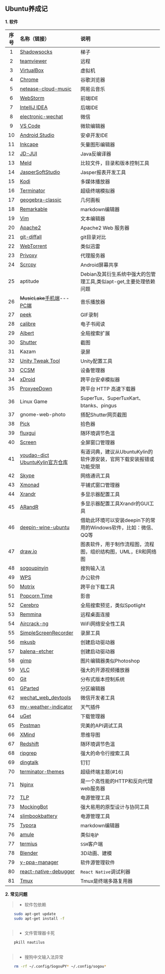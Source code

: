 ## Ubuntu养成记

**1. 软件**

| 序号 | 名称（链接） | 说明 |
| :---: | :--- | :--- |
1 | [Shadowsocks](https://github.com/shadowsocks/shadowsocks-qt5) | 梯子
2 | [teamviewer](https://www.teamviewer.com/cn/download/linux/) | 远程
3 | [VirtualBox](https://www.virtualbox.org/) | 虚拟机
4 | [Chrome](https://www.google.cn/chrome/) | 谷歌浏览器
5 | [netease-cloud-music](https://music.163.com/#/download) | 网易云音乐
6 | [WebStorm](https://www.jetbrains.com/webstorm/) | 前端IDE
7 | [IntelliJ IDEA](https://www.jetbrains.com/idea/) | 后端IDE
8 | [electronic-wechat](https://github.com/geeeeeeeeek/electronic-wechat) | 微信
9 | [VS Code](https://code.visualstudio.com/) | 微软编辑器
10 | [Android Studio](https://developer.android.google.cn/studio/) | 安卓开发IDE
11 | [Inkcape](https://inkscape.org) | 矢量图形编辑器
12 | [JD-JUI](https://java-decompiler.github.io) | Java反编译器
13 | [Meld](https://meldmerge.org) | 比较文件，目录和版本控制工具
14 | [JasperSoftStudio](https://community.jaspersoft.com/project/jaspersoft-studio) | Jasper报表开发工具
15 | [Kodi](https://kodi.tv/download) | 多媒体播放器
16 | [Terminator](https://gnometerminator.blogspot.com/p/introduction.html) | 超级终端模拟器
17 | [geogebra-classic](https://www.geogebra.org) | 几何画板
18 | [Remarkable](https://remarkableapp.github.io) | markdown编辑器
19 | [Vim](https://www.vim.org/) | 文本编辑器
20 | [Apache2](https://help.ubuntu.com/lts/serverguide/httpd.html) | Apache2 Web 服务器
21 | [git-diffall](https://github.com/LZHD/git-diffall) | git目录对比
22 | [WebTorrent](https://webtorrent.io) | 类似迅雷
23 | [Privoxy](https://www.privoxy.org) | 代理服务器
24 | [Scrcpy](https://github.com/Genymobile/scrcpy) | Android屏幕共享
25 | aptitude | Debian及其衍生系统中强大的包管理工具,类似apt-get,主要处理依赖问题
26 | ~~MusicLake~~[手机端](https://github.com/caiyonglong/MusicLake)---[PC端](https://github.com/sunzongzheng/music) | 音乐播放器
27 | [peek](https://github.com/phw/peek) | GIF录制
28 | [calibre](https://calibre-ebook.com/download_linux) | 电子书阅读
29 | [Albert](https://github.com/albertlauncher/albert) | 全局搜索扩展
30 | [Shutter](https://shutter-project.org) | 截图
31 | Kazam | 录屏
32 | [Unity Tweak Tool](https://github.com/freyja-dev/unity-tweak-tool) | Unity配置工具
33 | [CCSM](http://wiki.compiz.org/CCSM) | 设备管理器
34 | [xDroid](https://www.linzhuotech.com/index.php/home/index/down.html) | 跨平台安卓模拟器
35 | [ProxyeeDown](https://github.com/proxyee-down-org/proxyee-down) | 跨平台 HTTP 高速下载器
36 | Linux Game | SuperTux、SuperTuxKart、btanks、pingus
37 | gnome-web-photo | 搭配Shutter网页截图
38 | [Pick](https://kryogenix.org/code/pick/) | 拾色器
39 | [fluxgui](https://github.com/xflux-gui/fluxgui) | 随环境调节色温
40 | [Screen](https://www.gnu.org/software/screen/) | 全屏窗口管理器
41 | [youdao-dict](https://cidian.youdao.com/index-linux.html)<br>[UbuntuKylin官方仓库](http://archive.ubuntukylin.com:10006/ubuntukylin/pool/main/y/youdao-dict/) | 有道词典，建议从UbuntuKylin的软件源安装，官网下载安装报错或功能受限
42 | [Skype](https://www.skype.com/en/get-skype/) | 网络通讯工具
43 | [Xmonad]( https://wiki.archlinux.org/index.php/Xmonad) | 平铺式窗口管理器
44 | [Xrandr](https://wiki.archlinux.org/index.php/Xrandr) | 多显示器配置工具
45 | [ARandR](https://christian.amsuess.com/tools/arandr/) | 多显示器配置工具Xrandr的GUI工具
46 | [deepin-wine-ubuntu](https://github.com/wszqkzqk/deepin-wine-ubuntu) | 借助此环境可以安装deepin下的常用的Windows软件，比如：微信、QQ等
47 | [draw.io](https://www.draw.io/) | 图表软件，用于制作流程图，流程图，组织结构图，UML，ER和网络图
48 | [sogoupinyin](https://pinyin.sogou.com/linux/?r=pinyin) | 搜狗输入法
49 | [WPS](http://www.wps.cn/product/wpslinux/) | 办公软件
50 | [Motrix](https://github.com/agalwood/Motrix) | 跨平台下载工具
51 | [Popcorn Time](https://popcorntime.sh/) | 影音
52 | [Cerebro](https://github.com/KELiON/cerebro) | 全局搜索预览，类似Spotlight
53 | [Remmina](https://remmina.org/) | 远程桌面连接
54 | [Aircrack-ng](https://www.aircrack-ng.org) | WiFi网络安全性工具
55 | [SimpleScreenRecorder](https://www.maartenbaert.be/simplescreenrecorder/#download) | 录屏工具
56 | [mkusb](https://help.ubuntu.com/community/mkusb) | 创建启动驱动器
57 | [balena-etcher](https://github.com/balena-io/etcher) | 创建启动驱动器
58 | [gimp](https://www.gimp.org/downloads/) | 图片编辑器类似Photoshop
59 | [VLC](https://www.videolan.org/) | 强大的开源视频播放器
60 | [Git](https://git-scm.com/) | 分布式版本控制系统
61 | [GParted](https://gparted.org/) | 分区编辑器
62 | [wechat_web_devtools](https://github.com/cytle/wechat_web_devtools) | 微信开发者工具
63 | [my-weather-indicator](https://github.com/atareao/my-weather-indicator) | 天气插件
64 | [uGet](https://ugetdm.com/) | 下载管理器
65 | [Postman](https://www.getpostman.com/) | 完美的API调试工具
66 | [XMind](https://www.xmind.net/) | 思维导图
67 | [Redshift](https://github.com/jonls/redshift) | 随环境调节色温
68 | [ripgrep](https://github.com/BurntSushi/ripgrep) | 强大的命令行搜索工具
69 | [dingtalk](https://github.com/nashaofu/dingtalk) | 钉钉
70 | [terminator-themes](https://github.com/EliverLara/terminator-themes) | 超级终端主题(#16)
71 | [Nginx](https://nginx.org/en/) | 是一个高性能的HTTP和反向代理web服务器
72 | [TLP](https://launchpad.net/~linrunner/+archive/ubuntu/tlp) | 电源管理工具
73 | [MockingBot](https://modao.cc/) | 强大易用的原型设计与协同工具
74 | [slimbookbattery](https://github.com/slimbook/slimbookbattery) | 电源管理工具
75 | [Typora](https://www.typora.io) | markdown编辑器
76 | [amule](https://github.com/amule-project/amule) | 类似`电驴`
77 | [termius](https://termius.com) | `SSH`客户端
78 | [Blender](https://www.blender.org/download/) | 3D动画、建模
79 | [y-ppa-manager](https://itsfoss.com/y-ppa-manager/) | 软件源管理软件
80 | [react-native-debugger](https://github.com/jhen0409/react-native-debugger) | `React Native`调试利器 
81 | [Tmux](https://github.com/tmux/tmux/wiki) | Tmux是终端多路复用器

**2. 常见问题**

>* 软件包依赖

```sh
    sudo apt-get update
    sudo apt-get install -f
   
```
>* 文件管理器卡死

```sh
    pkill nautilus
    
```
>* 搜狗中文输入法异常

```sh
    rm -rf ~/.config/SogouPY* ~/.config/sogou*

```
